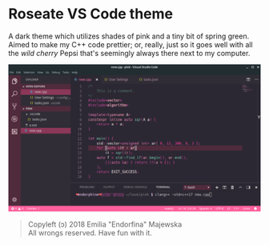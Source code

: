 # Roseate VS Code theme

A dark theme which utilizes shades of pink and a tiny bit of spring green.  
Aimed to make my C++ code prettier; or, really, just so it goes well with all the *wild cherry* Pepsi that's seemingly always there next to my computer.

![Preview](preview.png)

> Copyleft (&#8580;) 2018 Emilia "Endorfina" Majewska  
> All wrongs reserved. Have fun with it.